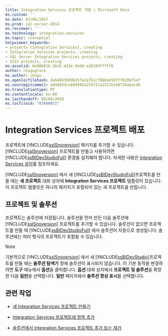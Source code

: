 ```yaml
---
title: Integration Services 프로젝트 개발 | Microsoft Docs
ms.custom: ''
ms.date: 03/06/2017
ms.prod: sql-server-2014
ms.reviewer: ''
ms.technology: integration-services
ms.topic: conceptual
helpviewer_keywords:
- projects [Integration Services], creating
- Integration Services projects, creating
- SQL Server Integration Services projects, creating
- SSIS projects, creating
ms.assetid: 6e90b016-36a5-415e-9440-a20199fffff0
author: chugugrace
ms.author: chugu
ms.openlocfilehash: da648b3b09b25fa2a7b1cf886ad1bf770296f5ef
ms.sourcegitcommit: ad4d92dce894592a259721a1571b1d8736abacdb
ms.translationtype: MT
ms.contentlocale: ko-KR
ms.lasthandoff: 08/04/2020
ms.locfileid: "87660072"
---
```

# <a name="development-of-an-integration-services-project"></a>Integration Services 프로젝트 배포
  프로젝트에 [!INCLUDE[ssISnoversion](../includes/ssisnoversion-md.md)] 패키지를 추가할 수 있습니다. [!INCLUDE[ssISnoversion](../includes/ssisnoversion-md.md)] 프로젝트를 만들고 사용하려면 [!INCLUDE[ssBIDevStudioFull](../includes/ssbidevstudiofull-md.md)] 환경을 설치해야 합니다. 자세한 내용은 [Integration Services 설치](install-windows/install-integration-services.md)를 참조하세요.  
  
 [!INCLUDE[ssISnoversion](../includes/ssisnoversion-md.md)] 에서 새 [!INCLUDE[ssBIDevStudioFull](../includes/ssbidevstudiofull-md.md)]프로젝트를 만들 때는 **새 프로젝트** 대화 상자에 **Integration Services 프로젝트** 템플릿이 있습니다. 이 프로젝트 템플릿은 하나의 패키지가 포함되어 있는 새 프로젝트를 만듭니다.  
  
## <a name="projects-and-solutions"></a>프로젝트 및 솔루션  
 프로젝트는 솔루션에 저장됩니다. 솔루션을 먼저 만든 다음 솔루션에 [!INCLUDE[ssISnoversion](../includes/ssisnoversion-md.md)] 프로젝트를 추가할 수 있습니다. 솔루션이 없으면 프로젝트를 만들 때 [!INCLUDE[ssBIDevStudioFull](../includes/ssbidevstudiofull-md.md)] 에서 솔루션이 자동으로 생성됩니다. 솔루션에는 여러 형식의 프로젝트가 포함될 수 있습니다.  
  
> [!NOTE]  
>  기본적으로 [!INCLUDE[ssISnoversion](../includes/ssisnoversion-md.md)] 에서 새 [!INCLUDE[ssBIDevStudio](../includes/ssbidevstudio-md.md)]프로젝트를 만들 때는 **솔루션 탐색기** 창에 솔루션이 표시되지 않습니다. 이 기본 동작을 변경하려면 **도구** 메뉴에서 **옵션**을 클릭합니다. **옵션** 대화 상자에서 **프로젝트 및 솔루션**을 확장한 다음 **일반**을 선택합니다. **일반** 페이지에서 **솔루션 항상 표시**를 선택합니다.  
  
## <a name="related-tasks"></a>관련 작업  
  
-   [새 Integration Services 프로젝트 만들기](../../2014/integration-services/create-a-new-integration-services-project.md)  
  
-   [Integration Services 프로젝트에 항목 추가](../../2014/integration-services/add-an-item-to-an-integration-services-project.md)  
  
-   [솔루션에서 Integration Services 프로젝트 추가 또는 제거](../../2014/integration-services/add-or-remove-an-integration-services-project-in-a-solution.md)  
  
  

